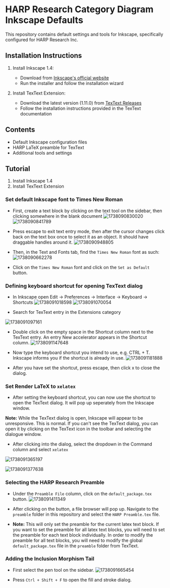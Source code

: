 # HARP Research Category Diagram Inkscape Defaults

This repository contains default settings and tools for Inkscape, specifically configured for HARP Research Inc.

## Installation Instructions

1. Install Inkscape 1.4:

   - Download from [Inkscape&#39;s official website](https://inkscape.org/release/inkscape-1.4/)
   - Run the installer and follow the installation wizard
2. Install TexText Extension:

   - Download the latest version (1.11.0) from [TexText Releases](https://github.com/textext/textext/releases)
   - Follow the installation instructions provided in the TexText documentation

## Contents

- Default Inkscape configuration files
- HARP LaTeX preamble for TexText
- Additional tools and settings

## Tutorial

1. Install Inkscape 1.4
2. Install TexText Extension


### Set default Inkscape font to Times New Roman
   - First, create a text block by clicking on the text tool on the sidebar, then clicking somewhere in the blank document
![1738090830020](image/README/1738090830020.png)
![1738090841789](image/README/1738090841789.png)

   - Press escape to exit text entry mode, then after the cursor changes click back on the text box once to select it as an object. It should have draggable handles around it.
   ![1738090948805](image/README/1738090948805.png)

   - Then, in the Text and Fonts tab, find the `Times New Roman` font as such:
     ![1738090662278](image/README/1738090662278.png)

   - Click on the `Times New Roman` font and click on the `Set as Default` button.


### Defining keyboard shortcut for opening TexText dialog

   - In Inkscape open Edit -> Preferences -> Interface -> Keyboard -> Shortcuts
![1738091018598](image/README/1738091018598.png)
![1738091070054](image/README/1738091070054.png)

   - Search for TexText entry in the Extensions category

   ![1738091097161](image/README/1738091097161.png)

   - Double click on the empty space in the Shortcut column next to the TexText entry. An entry New accelerator appears in the Shortcut column.
   ![1738091147648](image/README/1738091147648.png)

   - Now type the keyboard shortcut you intend to use, e.g. CTRL + T. Inkscape informs you if the shortcut is already in use.
   ![1738091181888](image/README/1738091181888.png)

   - After you have set the shortcut, press escape, then click x to close the dialog.

### Set Render LaTeX to `xelatex`

- After setting the keyboard shortcut, you can now use the shortcut to open the TexText dialog. It will pop up seperately from the Inkscape window. 

**Note:** While the TexText dialog is open, Inkscape will appear to be unresponsive. This is normal. If you can't see the TexText dialog, you can open it by clicking on the TexText icon in the toolbar and selecting the dialogue window.

- After clicking into the dialog, select  the dropdown in the Command column and select `xelatex`

![1738091365197](image/README/1738091365197.png)

![1738091377638](image/README/1738091377638.png)
### Selecting the HARP Research Preamble 

- Under the `Preamble File` column, click on the `default_package.tex` button.
![1738091411349](image/README/1738091411349.png)

- After clicking on the button, a file browser will pop up. Navigate to the `preamble` folder in this repository and select the `HARP Preamble.tex` file.

- **Note:** This will only set the preamble for the current latex text block. If you want to set the preamble for all latex text blocks, you will need to set the preamble for each text block individually. In order to modify the preamble for all text blocks, you will need to modify the global `default_package.tex` file in the `preamble` folder from TexText.

### Adding the Inclusion Morphism Tail

- First select the pen tool on the sidebar.
![1738091665454](image/README/1738091665454.png)

- Press `Ctrl + Shift + F` to open the fill and stroke dialog.

